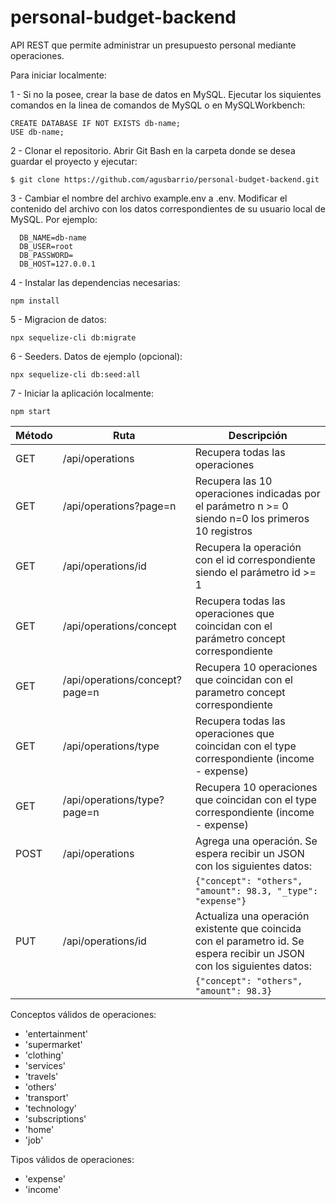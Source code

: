 # personal-budget-backend
API REST que permite administrar un presupuesto personal mediante operaciones.

Para iniciar localmente:

1 - Si no la posee, crear la base de datos en MySQL.
  Ejecutar los siquientes comandos en la linea de comandos de MySQL o en MySQLWorkbench:
	
	CREATE DATABASE IF NOT EXISTS db-name;
	USE db-name;

2 - Clonar el repositorio.
	Abrir Git Bash en la carpeta donde se desea guardar el proyecto y ejecutar:

	$ git clone https://github.com/agusbarrio/personal-budget-backend.git


3 - Cambiar el nombre del archivo example.env a .env. Modificar el contenido del archivo con los datos correspondientes de su usuario local de MySQL.
  Por ejemplo:	
      
      DB_NAME=db-name
      DB_USER=root
      DB_PASSWORD=
      DB_HOST=127.0.0.1
      
4 - Instalar las dependencias necesarias:

	npm install
	
5 - Migracion de datos:

	npx sequelize-cli db:migrate
	
6 - Seeders. Datos de ejemplo (opcional):

	npx sequelize-cli db:seed:all

7 - Iniciar la aplicación localmente:

	npm start

| Método| Ruta | Descripción|
|------|------|-----------|
| GET	| /api/operations | Recupera todas las operaciones |
| GET	| /api/operations?page=n | Recupera las 10 operaciones indicadas por el parámetro n >= 0 siendo n=0 los primeros 10 registros |
| GET	| /api/operations/id | Recupera la operación con el id correspondiente siendo el parámetro id >= 1 |
| GET	| /api/operations/concept | Recupera todas las operaciones que coincidan con el parámetro concept correspondiente |
| GET	| /api/operations/concept?page=n | Recupera 10 operaciones que coincidan con el parametro concept correspondiente |
| GET	| /api/operations/type | Recupera todas las operaciones que coincidan con el type correspondiente (income - expense) |
| GET	| /api/operations/type?page=n | Recupera 10 operaciones que coincidan con el type correspondiente (income - expense) |
| POST | /api/operations | Agrega una operación. Se espera recibir un JSON con los siguientes datos: |
|      |                 |   `{"concept": "others", "amount": 98.3, "_type": "expense"}`|
| PUT | /api/operations/id | Actualiza una operación existente que coincida con el parametro id. Se espera recibir un JSON con los siguientes datos:|
|     |                    | `{"concept": "others", "amount": 98.3}`|
Conceptos válidos de operaciones:
- 'entertainment'
- 'supermarket'
- 'clothing'
- 'services'
- 'travels'
- 'others'
- 'transport'
- 'technology'
- 'subscriptions'
- 'home'
- 'job'

Tipos válidos de operaciones:
- 'expense'
- 'income'
